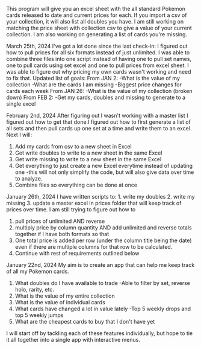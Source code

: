 This program will give you an excel sheet with the all standard Pokemon cards released to date and current prices for each. If you import a csv of your collection, it will also list all doubles you have. I am still working on matching the price sheet with collection csv to give a value of your current collection. I am also working on generating a list of cards you're missing.









March 25th, 2024
I've got a lot done since the last check-in: I figured out how to pull prices for all six formats instead of just unlimited. I was able to combine three files into one script instead of having one to pull set names, one to pull cards using set excel and one to pull prices from excel sheet. I was able to figure out why pricing my own cards wasn't working and need to fix that. 
Updated list of goals:
From JAN 2:
    -What is the value of my collection
    -What are the cards I am missing
    -Biggest price changes for cards each week
From JAN 26:
    -What is the value of my collection (broken down)
From FEB 2:
    -Get my cards, doubles and missing to generate to a single excel

February 2nd, 2024
After figuring out I wasn't working with a master list I figured out how to get that done.I figured out how to first generate a list of all sets and then pull cards up one set at a time and write them to an excel. Next I will:
1. Add my cards from csv to a new sheet in Excel
2. Get write doubles to write to a new sheet in the same Excel
3. Get write missing to write to a new sheet in the same Excel
4. Get everything to just create a new Excel everytime instead of updating one
    -this will not only simplify the code, but will also give data over time to analyze.
5. Combine files so everything can be done at once

January 26th, 2024
I have written scripts to: 1. write my doubles 2. write my missing 3. update a master excel in prices folder that will keep track of prices over time. I am still trying to figure out how to 
1. pull prices of unlimited AND reverse 
2. multiply price by column quantity AND add unlimited and reverse totals together if I have both formats so that 
3. One total price is added per row (under the column title being the date) even if there are multiple columns for that row to be calculated.
4. Continue with rest of requirements outlined below


January 22nd, 2024
My aim is to create an app that can help me keep track of all my Pokemon cards. 
1. What doubles do I have available to trade
    -Able to filter by set, reverse holo, rarity, etc. 
2. What is the value of my entire collection
3. What is the value of individual cards
4. What cards have changed a lot in value lately
    -Top 5 weekly drops and top 5 weekly jumps
5. What are the cheapest cards to buy that I don't have yet

I will start off by tackling each of these features individually, but hope to tie it all together into a single app with interactive menus.